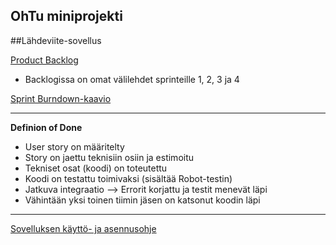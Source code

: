 ## OhTu miniprojekti
##Lähdeviite-sovellus

[Product Backlog](https://github.com/users/t0ffe/projects/4)
- Backlogissa on omat välilehdet sprinteille 1, 2, 3 ja 4 

[Sprint Burndown-kaavio](https://helsinkifi-my.sharepoint.com/:x:/g/personal/heiditap_ad_helsinki_fi/EUMaJ_EyNzlHsF8YF2-GRy0BcuEWb80uTR7sX-S73VQMdg?e=gzjrYy)

---

**Definion of Done**
- User story on määritelty
- Story on jaettu teknisiin osiin ja  estimoitu
- Tekniset osat (koodi) on toteutettu
- Koodi on testattu toimivaksi (sisältää Robot-testin)
- Jatkuva integraatio --> Errorit korjattu ja testit menevät läpi
- Vähintään yksi toinen tiimin jäsen on katsonut koodin läpi


---

[Sovelluksen käyttö- ja asennusohje](dokumentaatio/kayttoohje.md)
